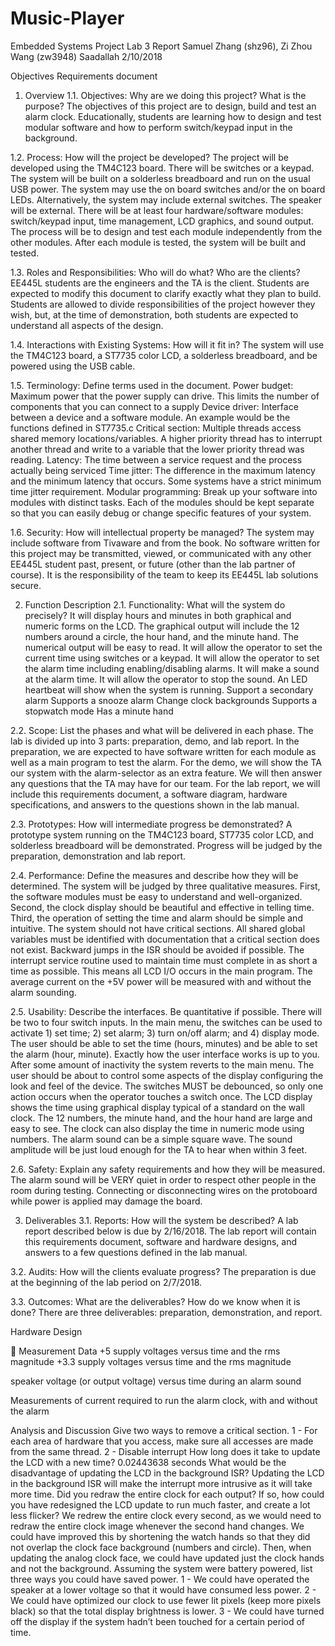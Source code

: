 # Music-Player
Embedded Systems Project
Lab 3 Report
Samuel Zhang (shz96), Zi Zhou Wang (zw3948)
Saadallah
2/10/2018

Objectives
Requirements document
1. Overview
  1.1. Objectives: Why are we doing this project? What is the purpose?
The objectives of this project are to design, build and test an alarm clock. Educationally, students are learning how to design and test modular software and how to perform switch/keypad input in the background.
 
  1.2. Process: How will the project be developed?
The project will be developed using the TM4C123 board. There will be switches or a keypad. The system will be built on a solderless breadboard and run on the usual USB power. The system may use the on board switches and/or the on board LEDs. Alternatively, the system may include external switches. The speaker will be external. There will be at least four hardware/software modules: switch/keypad input, time management, LCD graphics, and sound output. The process will be to design and test each module independently from the other modules. After each module is tested, the system will be built and tested.
 
  1.3. Roles and Responsibilities: Who will do what?  Who are the clients?
EE445L students are the engineers and the TA is the client. Students are expected to modify this document to clarify exactly what they plan to build. Students are allowed to divide responsibilities of the project however they wish, but, at the time of demonstration, both students are expected to understand all aspects of the design.
 
  1.4. Interactions with Existing Systems: How will it fit in?
The system will use the TM4C123 board, a ST7735 color LCD, a solderless breadboard, and be powered using the USB cable.
 
  1.5. Terminology: Define terms used in the document.
Power budget: Maximum power that the power supply can drive.  This limits the number of components that you can connect to a supply
Device driver: Interface between a device and a software module.  An example would be the functions defined in ST7735.c
Critical section: Multiple threads access shared memory locations/variables.  A higher priority thread has to interrupt another thread and write to a variable that the lower priority thread was reading.
Latency: The time between a service request and the process actually being serviced
Time jitter: The difference in the maximum latency and the minimum latency that occurs.  Some systems have a strict minimum time jitter requirement.
Modular programming: Break up your software into modules with distinct tasks.  Each of the modules should be kept separate so that you can easily debug or change specific features of your system.
 
  1.6. Security: How will intellectual property be managed?
The system may include software from Tivaware and from the book. No software written for this project may be transmitted, viewed, or communicated with any other EE445L student past, present, or future (other than the lab partner of course). It is the responsibility of the team to keep its EE445L lab solutions secure.
 
2. Function Description
  2.1. Functionality: What will the system do precisely?
It will display hours and minutes in both graphical and numeric forms on the LCD. The graphical output will include the 12 numbers around a circle, the hour hand, and the minute hand. The numerical output will be easy to read.
It will allow the operator to set the current time using switches or a keypad. 
It will allow the operator to set the alarm time including enabling/disabling alarms. 
It will make a sound at the alarm time. 
It will allow the operator to stop the sound. An LED heartbeat will show when the system is running.
Support a secondary alarm
Supports a snooze alarm
Change clock backgrounds
Supports a stopwatch mode
Has a minute hand

  2.2. Scope: List the phases and what will be delivered in each phase.
The lab is divided up into 3 parts: preparation, demo, and lab report.  In the preparation, we are expected to have software written for each module as well as a main program to test the alarm.  For the demo, we will show the TA our system with the alarm-selector as an extra feature.  We will then answer any questions that the TA may have for our team.  For the lab report, we will include this requirements document, a software diagram, hardware specifications, and answers to the questions shown in the lab manual.
 
  2.3. Prototypes: How will intermediate progress be demonstrated?
A prototype system running on the TM4C123 board, ST7735 color LCD, and solderless breadboard will be demonstrated. Progress will be judged by the preparation, demonstration and lab report.
 
  2.4. Performance: Define the measures and describe how they will be determined.
The system will be judged by three qualitative measures. First, the software modules must be easy to understand and well-organized. Second, the clock display should be beautiful and effective in telling time. Third, the operation of setting the time and alarm should be simple and intuitive. The system should not have critical sections. All shared global variables must be identified with documentation that a critical section does not exist. Backward jumps in the ISR should be avoided if possible. The interrupt service routine used to maintain time must complete in as short a time as possible. This means all LCD I/O occurs in the main program. The average current on the +5V power will be measured with and without the alarm sounding.
 
  2.5. Usability: Describe the interfaces. Be quantitative if possible.
There will be two to four switch inputs. In the main menu, the switches can be used to activate 1) set time; 2) set alarm; 3) turn on/off alarm; and 4) display mode. The user should be able to set the time (hours, minutes) and be able to set the alarm (hour, minute). Exactly how the user interface works is up to you. After some amount of inactivity the system reverts to the main menu. The user should be about to control some aspects of the display configuring the look and feel of the device. The switches MUST be debounced, so only one action occurs when the operator touches a switch once.
The LCD display shows the time using graphical display typical of a standard on the wall clock. The 12 numbers, the minute hand, and the hour hand are large and easy to see. The clock can also display the time in numeric mode using numbers.
The alarm sound can be a simple square wave. The sound amplitude will be just loud enough for the TA to hear when within 3 feet.
 
  2.6. Safety: Explain any safety requirements and how they will be measured.
    	The alarm sound will be VERY quiet in order to respect other people in the room during testing. Connecting or disconnecting wires on the protoboard while power is applied may damage the board.
 
3. Deliverables
  3.1. Reports: How will the system be described?
A lab report described below is due by 2/16/2018. The lab report will contain this requirements document, software and hardware designs, and answers to a few questions defined in the lab manual.
 
  3.2. Audits: How will the clients evaluate progress?
The preparation is due at the beginning of the lab period on 2/7/2018.
 
  3.3. Outcomes: What are the deliverables? How do we know when it is done?
There are three deliverables: preparation, demonstration, and report.

Hardware Design


Measurement Data
 +5 supply voltages versus time and the rms magnitude
+3.3 supply voltages versus time and the rms magnitude

speaker voltage (or output voltage) versus time during an alarm sound


Measurements of current required to run the alarm clock, with and without the alarm

Analysis and Discussion 
 Give two ways to remove a critical section.
1 - For each area of hardware that you access, make sure all accesses are made from the same thread.
2 - Disable interrupt 
How long does it take to update the LCD with a new time?
	0.02443638 seconds
What would be the disadvantage of updating the LCD in the background ISR?
	Updating the LCD in the background ISR will make the interrupt more intrusive as it will take more time.
 Did you redraw the entire clock for each output? If so, how could you have redesigned the LCD update to run much faster, and create a lot less flicker?
We redrew the entire clock every second, as we would need to redraw the entire clock image whenever the second hand changes. We could have improved this by shortening the watch hands so that they did not overlap the clock face background (numbers and circle). Then, when updating the analog clock face, we could have updated just the clock hands and not the background.
Assuming the system were battery powered, list three ways you could have saved power.
1 - We could have operated the speaker at a lower voltage so that it would have consumed less power.
2 - We could have optimized our clock to use fewer lit pixels (keep more pixels black) so that the total display brightness is lower.
3 - We could have turned off the display if the system hadn’t been touched for a certain period of time.



 

